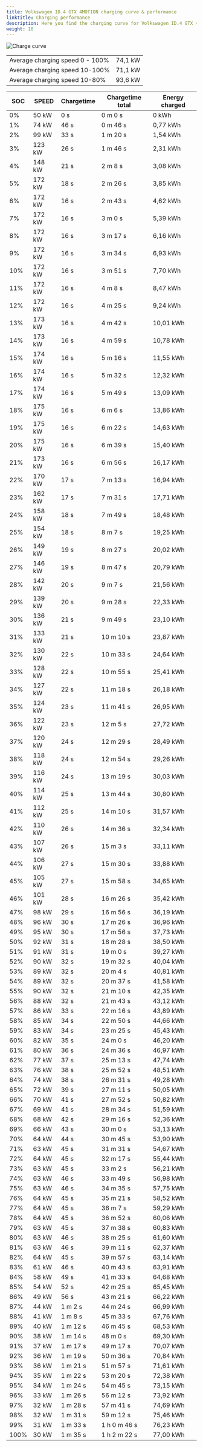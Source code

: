 ```yaml
---
title: Volkswagen ID.4 GTX 4MOTION charging curve & performance
linktitle: Charging performance
description: Here you find the charging curve for Volkswagen ID.4 GTX 4MOTION. 
weight: 10
---
```

<!-- markdownlint-disable MD033 -->
![Charge curve](../chargingcurve.svg  "Charging curve")




|  | |
|-----|-----|
|Average charging speed 0 - 100% |74,1 kW|
|Average charging speed 10-100% |71,1 kW|
|Average charging speed 10-80% |93,6 kW|

|SOC | SPEED|Chargetime | Chargetime total | Energy charged |
|-----|-----|-----|-----|-----|
|0%|50 kW|  0 s|  0 m 0 s |0 kWh |
|1%|74 kW|  46 s|  0 m 46 s |0,77 kWh |
|2%|99 kW|  33 s|  1 m 20 s |1,54 kWh |
|3%|123 kW|  26 s|  1 m 46 s |2,31 kWh |
|4%|148 kW|  21 s|  2 m 8 s |3,08 kWh |
|5%|172 kW|  18 s|  2 m 26 s |3,85 kWh |
|6%|172 kW|  16 s|  2 m 43 s |4,62 kWh |
|7%|172 kW|  16 s|  3 m 0 s |5,39 kWh |
|8%|172 kW|  16 s|  3 m 17 s |6,16 kWh |
|9%|172 kW|  16 s|  3 m 34 s |6,93 kWh |
|10%|172 kW|  16 s|  3 m 51 s |7,70 kWh |
|11%|172 kW|  16 s|  4 m 8 s |8,47 kWh |
|12%|172 kW|  16 s|  4 m 25 s |9,24 kWh |
|13%|173 kW|  16 s|  4 m 42 s |10,01 kWh |
|14%|173 kW|  16 s|  4 m 59 s |10,78 kWh |
|15%|174 kW|  16 s|  5 m 16 s |11,55 kWh |
|16%|174 kW|  16 s|  5 m 32 s |12,32 kWh |
|17%|174 kW|  16 s|  5 m 49 s |13,09 kWh |
|18%|175 kW|  16 s|  6 m 6 s |13,86 kWh |
|19%|175 kW|  16 s|  6 m 22 s |14,63 kWh |
|20%|175 kW|  16 s|  6 m 39 s |15,40 kWh |
|21%|173 kW|  16 s|  6 m 56 s |16,17 kWh |
|22%|170 kW|  17 s|  7 m 13 s |16,94 kWh |
|23%|162 kW|  17 s|  7 m 31 s |17,71 kWh |
|24%|158 kW|  18 s|  7 m 49 s |18,48 kWh |
|25%|154 kW|  18 s|  8 m 7 s |19,25 kWh |
|26%|149 kW|  19 s|  8 m 27 s |20,02 kWh |
|27%|146 kW|  19 s|  8 m 47 s |20,79 kWh |
|28%|142 kW|  20 s|  9 m 7 s |21,56 kWh |
|29%|139 kW|  20 s|  9 m 28 s |22,33 kWh |
|30%|136 kW|  21 s|  9 m 49 s |23,10 kWh |
|31%|133 kW|  21 s|  10 m 10 s |23,87 kWh |
|32%|130 kW|  22 s|  10 m 33 s |24,64 kWh |
|33%|128 kW|  22 s|  10 m 55 s |25,41 kWh |
|34%|127 kW|  22 s|  11 m 18 s |26,18 kWh |
|35%|124 kW|  23 s|  11 m 41 s |26,95 kWh |
|36%|122 kW|  23 s|  12 m 5 s |27,72 kWh |
|37%|120 kW|  24 s|  12 m 29 s |28,49 kWh |
|38%|118 kW|  24 s|  12 m 54 s |29,26 kWh |
|39%|116 kW|  24 s|  13 m 19 s |30,03 kWh |
|40%|114 kW|  25 s|  13 m 44 s |30,80 kWh |
|41%|112 kW|  25 s|  14 m 10 s |31,57 kWh |
|42%|110 kW|  26 s|  14 m 36 s |32,34 kWh |
|43%|107 kW|  26 s|  15 m 3 s |33,11 kWh |
|44%|106 kW|  27 s|  15 m 30 s |33,88 kWh |
|45%|105 kW|  27 s|  15 m 58 s |34,65 kWh |
|46%|101 kW|  28 s|  16 m 26 s |35,42 kWh |
|47%|98 kW|  29 s|  16 m 56 s |36,19 kWh |
|48%|96 kW|  30 s|  17 m 26 s |36,96 kWh |
|49%|95 kW|  30 s|  17 m 56 s |37,73 kWh |
|50%|92 kW|  31 s|  18 m 28 s |38,50 kWh |
|51%|91 kW|  31 s|  19 m 0 s |39,27 kWh |
|52%|90 kW|  32 s|  19 m 32 s |40,04 kWh |
|53%|89 kW|  32 s|  20 m 4 s |40,81 kWh |
|54%|89 kW|  32 s|  20 m 37 s |41,58 kWh |
|55%|90 kW|  32 s|  21 m 10 s |42,35 kWh |
|56%|88 kW|  32 s|  21 m 43 s |43,12 kWh |
|57%|86 kW|  33 s|  22 m 16 s |43,89 kWh |
|58%|85 kW|  34 s|  22 m 50 s |44,66 kWh |
|59%|83 kW|  34 s|  23 m 25 s |45,43 kWh |
|60%|82 kW|  35 s|  24 m 0 s |46,20 kWh |
|61%|80 kW|  36 s|  24 m 36 s |46,97 kWh |
|62%|77 kW|  37 s|  25 m 13 s |47,74 kWh |
|63%|76 kW|  38 s|  25 m 52 s |48,51 kWh |
|64%|74 kW|  38 s|  26 m 31 s |49,28 kWh |
|65%|72 kW|  39 s|  27 m 11 s |50,05 kWh |
|66%|70 kW|  41 s|  27 m 52 s |50,82 kWh |
|67%|69 kW|  41 s|  28 m 34 s |51,59 kWh |
|68%|68 kW|  42 s|  29 m 16 s |52,36 kWh |
|69%|66 kW|  43 s|  30 m 0 s |53,13 kWh |
|70%|64 kW|  44 s|  30 m 45 s |53,90 kWh |
|71%|63 kW|  45 s|  31 m 31 s |54,67 kWh |
|72%|64 kW|  45 s|  32 m 17 s |55,44 kWh |
|73%|63 kW|  45 s|  33 m 2 s |56,21 kWh |
|74%|63 kW|  46 s|  33 m 49 s |56,98 kWh |
|75%|63 kW|  46 s|  34 m 35 s |57,75 kWh |
|76%|64 kW|  45 s|  35 m 21 s |58,52 kWh |
|77%|64 kW|  45 s|  36 m 7 s |59,29 kWh |
|78%|64 kW|  45 s|  36 m 52 s |60,06 kWh |
|79%|63 kW|  45 s|  37 m 38 s |60,83 kWh |
|80%|63 kW|  46 s|  38 m 25 s |61,60 kWh |
|81%|63 kW|  46 s|  39 m 11 s |62,37 kWh |
|82%|64 kW|  45 s|  39 m 57 s |63,14 kWh |
|83%|61 kW|  46 s|  40 m 43 s |63,91 kWh |
|84%|58 kW|  49 s|  41 m 33 s |64,68 kWh |
|85%|54 kW|  52 s|  42 m 25 s |65,45 kWh |
|86%|49 kW|  56 s|  43 m 21 s |66,22 kWh |
|87%|44 kW| 1 m 2 s|  44 m 24 s |66,99 kWh |
|88%|41 kW| 1 m 8 s|  45 m 33 s |67,76 kWh |
|89%|40 kW| 1 m 12 s|  46 m 45 s |68,53 kWh |
|90%|38 kW| 1 m 14 s|  48 m 0 s |69,30 kWh |
|91%|37 kW| 1 m 17 s|  49 m 17 s |70,07 kWh |
|92%|36 kW| 1 m 19 s|  50 m 36 s |70,84 kWh |
|93%|36 kW| 1 m 21 s|  51 m 57 s |71,61 kWh |
|94%|35 kW| 1 m 22 s|  53 m 20 s |72,38 kWh |
|95%|34 kW| 1 m 24 s|  54 m 45 s |73,15 kWh |
|96%|33 kW| 1 m 26 s|  56 m 12 s |73,92 kWh |
|97%|32 kW| 1 m 28 s|  57 m 41 s |74,69 kWh |
|98%|32 kW| 1 m 31 s|  59 m 12 s |75,46 kWh |
|99%|31 kW| 1 m 33 s| 1 h 0 m 46 s |76,23 kWh |
|100%|30 kW| 1 m 35 s| 1 h 2 m 22 s |77,00 kWh |
